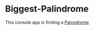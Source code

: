 # Biggest-Palindrome

This console app is finding a [Palyndrome](https://en.wikipedia.org/wiki/Palindrome)
